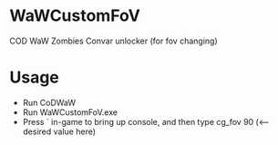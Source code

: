 # WaWCustomFoV
 COD WaW Zombies Convar unlocker (for fov changing)
# Usage
- Run CoDWaW
- Run WaWCustomFoV.exe
- Press \` in-game to bring up console, and then type cg_fov 90 (\<-- desired value here)